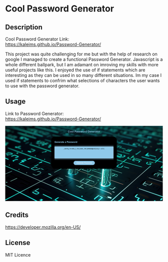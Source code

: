 # Cool Password Generator
## Description

Cool Password Generator Link: <br>https://kaleims.github.io/Password-Generator/

This project was quite challenging for me but with the help of research on google I managed to create a functional Password Generator.
Javascript is a whole different ballpark, but I am adamant on imroving my skills with more useful projects like this.
I enjoyed the use of if statements which are interesting as they can be used in so many different situations. Im my case I used if statements to confrim what selections of characters the user wants to use with the password generator.

## Usage

Link to Password Generator: <br>https://kaleims.github.io/Password-Generator/

![image](resources/images/Password-Generator.PNG)
    
## Credits

https://developer.mozilla.org/en-US/

## License

MIT Licence
